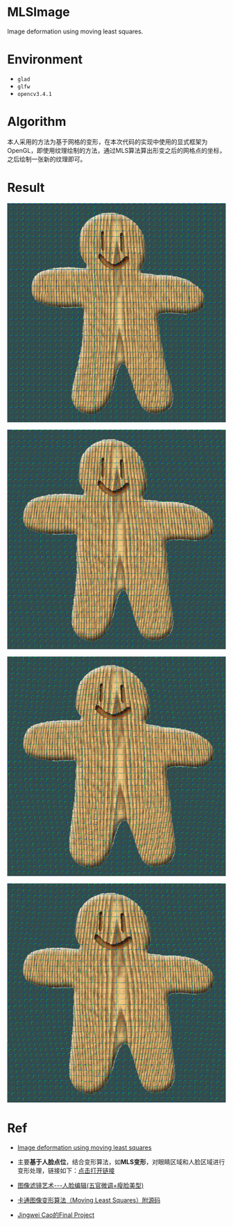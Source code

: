 # MLSImage
Image deformation using moving least squares.

# Environment
- `glad`
- `glfw`
- `opencv3.4.1`

# Algorithm
本人采用的方法为基于网格的变形，在本次代码的实现中使用的显式框架为OpenGL，即使用纹理绘制的方法，通过MLS算法算出形变之后的网格点的坐标，之后绘制一张新的纹理即可。


# Result
![mark](MLSImage/resources/origin.jpg)

![mark](MLSImage/resources/trans1.jpg)

![mark](MLSImage/resources/trans2.jpg)

![mark](MLSImage/resources/trans3.jpg)

# Ref
- [Image deformation using moving least squares](http://faculty.cse.tamu.edu/schaefer/research/mls.pdf)

- 主要**基于人脸点位**，结合变形算法，如**MLS变形**，对眼睛区域和人脸区域进行变形处理，链接如下：[点击打开链接](http://blog.csdn.net/hjimce/article/details/46550001)

- [图像滤镜艺术---人脸编辑(五官微调+瘦脸美型)](https://blog.csdn.net/Trent1985/article/details/78164271)

- [卡通图像变形算法（Moving Least Squares）附源码](http://www.cnblogs.com/shushen/p/5887513.html)

- [Jingwei Cao的Final Project](http://vision.gel.ulaval.ca/~jflalonde/cours/4105/h14/tps/results/project/jingweicao/index.html)
